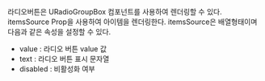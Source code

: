 라디오버튼은 URadioGroupBox 컴포넌트를 사용하여 렌더링할 수 있다.
itemsSource Prop을 사용하여 아이템을 렌더링한다. itemsSource은 배열형태이며 다음과 같은 속성을 설정할 수 있다.
- value : 라디오 버튼 value 값
- text : 라디오 버튼 표시 문자열
- disabled : 비활성화 여부
